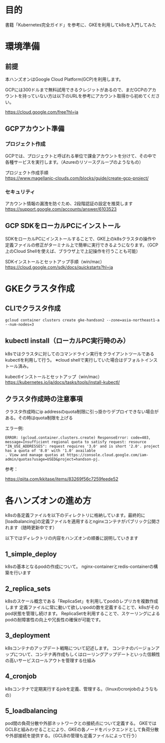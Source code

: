 # 目的
書籍「Kubernetes完全ガイド」を参考に、GKEを利用してk8sを入門してみた


# 環境準備
## 前提
本ハンズオンはGoogle Cloud Platform(GCP)を利用します。

GCPには300ドルまで無料試用できるクレジットがあるので、まだGCPのアカウントを持っていない方は以下のURLを参考にアカウント取得から初めてください。

https://cloud.google.com/free?hl=ja

## GCPアカウント準備
### プロジェクト作成
GCPでは、プロジェクトと呼ばれる単位で課金アカウントを分けて、その中で各種サービスを実行します。（Azureのリソースグループのようなもの）

プロジェクト作成手順  
https://www.magellanic-clouds.com/blocks/guide/create-gcp-project/

### セキュリティ
アカウント情報の漏洩を防ぐため、2段階認証の設定を推奨します
https://support.google.com/accounts/answer/6103523

## GCP SDKをローカルPCにインストール
SDKをローカルPCにインストールすることで、GKE上のk8sクラスタの操作や定義ファイルの修正がターミナル上で簡単に実行できるようになります。（GCP上のCloud Shellを使えば、ブラウザ上で上記操作を行うことも可能）

SDKインストールとセットアップ手順（win/mac）
https://cloud.google.com/sdk/docs/quickstarts?hl=ja

# GKEクラスタ作成
## CLIでクラスタ作成
```
gcloud container clusters create gke-handson2 --zone=asia-northeast1-a --num-nodes=3
```

## kubectl install（ローカルPC実行時のみ）
k8sではクラスタに対してのコマンドライン実行をクライアントツールであるkubectlを利用して行う。
※cloud shellで実行していた場合はデフォルトインストール済み。

kubectlインストールとセットアップ（win/mac）
https://kubernetes.io/ja/docs/tasks/tools/install-kubectl/

## クラスタ作成時の注意事項
クラスタ作成時にip addressのquota制限に引っ掛かりデプロイできない場合がある。その時はquota制限を上げる

エラー例:
```
ERROR: (gcloud.container.clusters.create) ResponseError: code=403, message=Insufficient regional quota to satisfy request: resource "IN_USE_ADDRESSES": request requires '3.0' and is short '2.0'. project has a quota of '8.0' with '1.0' available
. View and manage quotas at https://console.cloud.google.com/iam-admin/quotas?usage=USED&project=handson-pj.
```
参考：

https://qiita.com/kkitase/items/83269f56c7259feede52

# 各ハンズオンの進め方
k8sの各定義ファイルを以下のディレクトリに格納しています。最終的に[loadbalancing]の定義ファイルを適用するとnginxコンテナがパブリック公開されます（随時更新中です）

以下ではディレクトリの内容をハンズオンの順番に説明していきます
## 1_simple_deploy
k8sの基本となるpodの作成について。
nginx-containerとredis-containerの構築を行います

## 2_replica_sets
k8sのスケール概念である「ReplicaSet」を利用してpodのレプリカを複数作成します
定義ファイルに常に動いて欲しいpodの数を定義することで、k8sがそのpod状態を管理し続けます。
ReplicaSetを利用することで、スケーリングによるpodの耐障害性の向上や冗長性の確保が可能です。

## 3_deployment
k8sコンテナのアップデート戦略について記述します。
コンテナのバージョンアップについて、コンテナ再作成もしくはローリングアップデートといった信頼性の高いサービスロールアウトを管理する仕組み

## 4_cronjob
k8sコンテナで定期実行するjobを定義、管理する。（linuxのcronjobのようなもの）

## 5_loadbalancing
pod間の負荷分散や外部ネットワークとの接続点について定義する。
GKEではGCLBと組みわせることにより、GKEの各ノードをバックエンドとして負荷分散や外部接続を提供する。（GCLBの管理も定義ファイルによって行う）


